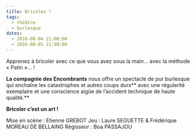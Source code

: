 ```yaml
---
title: Bricolez !
tags: 
  - théâtre
  - burlesque
dates:
  - 2016-08-04 21:00:00
  - 2016-08-05 21:00:00
---
```


Apprenez à bricoler avec ce que vous avez sous la main... avec la méthode « Patin »... ! 

**La compagnie des Encombrants** nous offre un spectacle de pur burlesque qui enchaîne les catastrophes et autres coups durs** avec une régularité exemplaire et une conscience aigüe de l’accident technique de haute qualité.**

**Bricoler c’est un art !**

Mise en scène : Etienne GREBOT
Jeu : Laure SEGUETTE & Frédérique MOREAU DE BELLAING
Régisseur : Boa PASSAJOU
